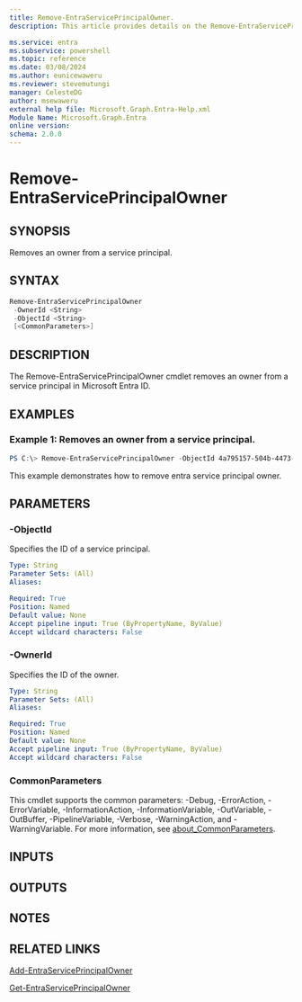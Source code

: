 ```yaml
---
title: Remove-EntraServicePrincipalOwner.
description: This article provides details on the Remove-EntraServicePrincipalOwner command.

ms.service: entra
ms.subservice: powershell
ms.topic: reference
ms.date: 03/08/2024
ms.author: eunicewaweru
ms.reviewer: stevemutungi
manager: CelesteDG
author: msewaweru
external help file: Microsoft.Graph.Entra-Help.xml
Module Name: Microsoft.Graph.Entra
online version:
schema: 2.0.0
---
```


# Remove-EntraServicePrincipalOwner

## SYNOPSIS
Removes an owner from a service principal.

## SYNTAX

```powershell
Remove-EntraServicePrincipalOwner 
 -OwnerId <String> 
 -ObjectId <String> 
 [<CommonParameters>]
```

## DESCRIPTION
The Remove-EntraServicePrincipalOwner cmdlet removes an owner from a service principal in Microsoft Entra ID.

## EXAMPLES

### Example 1: Removes an owner from a service principal.
```powershell
PS C:\> Remove-EntraServicePrincipalOwner -ObjectId 4a795157-504b-4473-ae28-1c54592e7702 -OwnerId d67d8b7b-57e1-486e-9361-26a1e2f0e8fe
```

This example demonstrates how to remove entra service principal owner.


## PARAMETERS

### -ObjectId
Specifies the ID of a service principal.

```yaml
Type: String
Parameter Sets: (All)
Aliases:

Required: True
Position: Named
Default value: None
Accept pipeline input: True (ByPropertyName, ByValue)
Accept wildcard characters: False
```

### -OwnerId
Specifies the ID of the owner.

```yaml
Type: String
Parameter Sets: (All)
Aliases:

Required: True
Position: Named
Default value: None
Accept pipeline input: True (ByPropertyName, ByValue)
Accept wildcard characters: False
```

### CommonParameters
This cmdlet supports the common parameters: -Debug, -ErrorAction, -ErrorVariable, -InformationAction, -InformationVariable, -OutVariable, -OutBuffer, -PipelineVariable, -Verbose, -WarningAction, and -WarningVariable. For more information, see [about_CommonParameters](https://go.microsoft.com/fwlink/?LinkID=113216).

## INPUTS

## OUTPUTS

## NOTES

## RELATED LINKS

[Add-EntraServicePrincipalOwner](Add-EntraServicePrincipalOwner.md)

[Get-EntraServicePrincipalOwner](Get-EntraServicePrincipalOwner.md)


